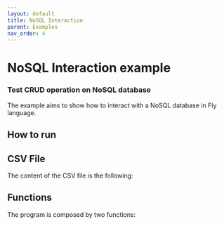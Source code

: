 ```yaml
---
layout: default
title: NoSQL Interaction
parent: Examples
nav_order: 4
---
```

# NoSQL Interaction example

### Test CRUD operation on NoSQL database
The example aims to show how to interact with a NoSQL database in Fly language. 

## How to run


## CSV File
The content of the CSV file is the following:



## Functions

The program is composed by two functions:

